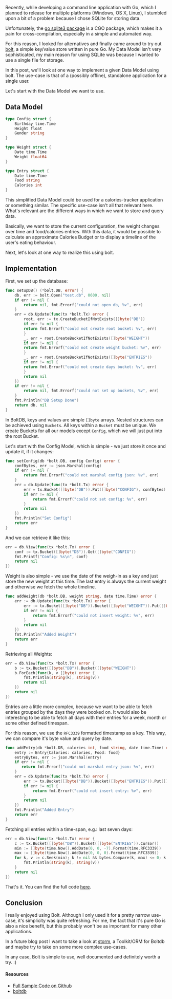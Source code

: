 Recently, while developing a command line application with Go, which I planned to release for multiple platforms (Windows, OS X, Linux), I stumbled upon a bit of a problem because I chose SQLite for storing data.

Unfortunately, the [go sqlite3 package](https://github.com/mattn/go-sqlite3) is a CGO package, which makes it a pain for cross-compilation, especially in a simple and automated way.

For this reason, I looked for alternatives and finally came around to try out [bolt](https://github.com/boltdb/bolt), a simple key/value store written in pure Go. My Data Model isn't very sophisticated, my main reason for using SQLite was because I wanted to use a single file for storage.

In this post, we'll look at one way to implement a given Data Model using bolt. The use-case is that of a (possibly offline), standalone application for a single user.

Let's start with the Data Model we want to use.

## Data Model

```go
type Config struct {
    Birthday time.Time
    Height float
    Gender string
}
```

```go
type Weight struct {
    Date time.Time
    Weight float64
}
```

```go
type Entry struct {
    Date time.Time
    Food string
    Calories int
}
```

This simplified Data Model could be used for a calories-tracker application or something similar. The specific use-case isn't all that relevant here. What's relevant are the different ways in which we want to store and query data.

Basically, we want to store the current configuration, the weight changes over time and food/calories entries. With this data, it would be possible to calculate an approximate Calories Budget or to display a timeline of the user's eating behaviour. 

Next, let's look at one way to realize this using bolt.

## Implementation

First, we set up the database:

```go
func setupDB() (*bolt.DB, error) {
    db, err := bolt.Open("test.db", 0600, nil)
    if err != nil {
        return nil, fmt.Errorf("could not open db, %v", err)
    }
    err = db.Update(func(tx *bolt.Tx) error {
        root, err := tx.CreateBucketIfNotExists([]byte("DB"))
        if err != nil {
        return fmt.Errorf("could not create root bucket: %v", err)
        }
        _, err = root.CreateBucketIfNotExists([]byte("WEIGHT"))
        if err != nil {
        return fmt.Errorf("could not create weight bucket: %v", err)
        }
        _, err = root.CreateBucketIfNotExists([]byte("ENTRIES"))
        if err != nil {
        return fmt.Errorf("could not create days bucket: %v", err)
        }
        return nil
    })
    if err != nil {
        return nil, fmt.Errorf("could not set up buckets, %v", err)
    }
    fmt.Println("DB Setup Done")
    return db, nil
}
```

In BoltDB, keys and values are simple `[]byte` arrays. Nested structures can be achieved using `Buckets`. All keys within a `Bucket` must be unique. We create Buckets for all our models except `Config`, which we will just put into the root Bucket.

Let's start with the Config Model, which is simple - we just store it once and update it, if it changes:

```go
func setConfig(db *bolt.DB, config Config) error {
    confBytes, err := json.Marshal(config)
    if err != nil {
        return fmt.Errorf("could not marshal config json: %v", err)
    }
    err = db.Update(func(tx *bolt.Tx) error {
        err = tx.Bucket([]byte("DB")).Put([]byte("CONFIG"), confBytes)
        if err != nil {
            return fmt.Errorf("could not set config: %v", err)
        }
        return nil
    })
    fmt.Println("Set Config")
    return err
}

```

And we can retrieve it like this:

```go
err = db.View(func(tx *bolt.Tx) error {
    conf := tx.Bucket([]byte("DB")).Get([]byte("CONFIG"))
    fmt.Printf("Config: %s\n", conf)
    return nil
})
```

Weight is also simple - we use the date of the weigh-in as a key and just store the new weight at this time. The last entry is always the current weight and otherwise we fetch the whole timeline.

```go
func addWeight(db *bolt.DB, weight string, date time.Time) error {
    err := db.Update(func(tx *bolt.Tx) error {
        err := tx.Bucket([]byte("DB")).Bucket([]byte("WEIGHT")).Put([]byte(date.Format(time.RFC3339)), []byte(weight))
        if err != nil {
            return fmt.Errorf("could not insert weight: %v", err)
        }
        return nil
    })
    fmt.Println("Added Weight")
    return err
}
```

Retrieving all Weights:

```go
err = db.View(func(tx *bolt.Tx) error {
    b := tx.Bucket([]byte("DB")).Bucket([]byte("WEIGHT"))
    b.ForEach(func(k, v []byte) error {
        fmt.Println(string(k), string(v))
        return nil
    })
    return nil
})
```

Entries are a little more complex, because we want to be able to fetch entries grouped by the days they were booked on. It would also be interesting to be able to fetch all days with their entries for a week, month or some other defined timespan.

For this reason, we use the `RFC3339` formatted timestamp as a key. This way, we can compare it's byte value and query by date.

```go
func addEntry(db *bolt.DB, calories int, food string, date time.Time) error {
    entry := Entry{Calories: calories, Food: food}
    entryBytes, err := json.Marshal(entry)
    if err != nil {
       return fmt.Errorf("could not marshal entry json: %v", err)
    }
    err = db.Update(func(tx *bolt.Tx) error {
        err := tx.Bucket([]byte("DB")).Bucket([]byte("ENTRIES")).Put([]byte(date.Format(time.RFC3339)), entryBytes)
        if err != nil {
            return fmt.Errorf("could not insert entry: %v", err)
        }
        return nil
    })
    fmt.Println("Added Entry")
    return err
}

```

Fetching all entries within a time-span, e.g.: last seven days:

```go
err = db.View(func(tx *bolt.Tx) error {
    c := tx.Bucket([]byte("DB")).Bucket([]byte("ENTRIES")).Cursor()
    min := []byte(time.Now().AddDate(0, 0, -7).Format(time.RFC3339))
    max := []byte(time.Now().AddDate(0, 0, 0).Format(time.RFC3339))
    for k, v := c.Seek(min); k != nil && bytes.Compare(k, max) <= 0; k, v = c.Next() {
        fmt.Println(string(k), string(v))
    }
    return nil
})
```

That's it. You can find the full code [here](https://github.com/zupzup/boltdb-example).

## Conclusion 

I really enjoyed using Bolt. Although I only used it for a pretty narrow use-case, it's simplicity was quite refreshing. For me, the fact that it's pure Go is also a nice benefit, but this probably won't be as important for many other applications.

In a future blog post I want to take a look at [storm](https://github.com/asdine/storm), a Toolkit/ORM for Boltdb and maybe try to take on some more complex use-cases.

In any case, Bolt is simple to use, well documented and definitely worth a try. :)

#### Resources

* [Full Sample Code on Github](https://github.com/zupzup/boltdb-example)
* [boltdb](https://github.com/boltdb/bolt)
